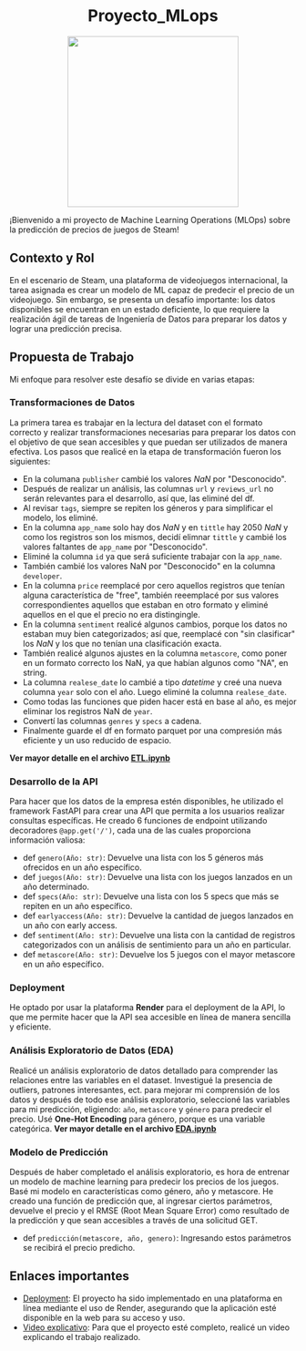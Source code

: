 # <h1 align=center> **Proyecto_MLops** </h1>

<p align="center">
<img src="https://user-images.githubusercontent.com/67664604/217914153-1eb00e25-ac08-4dfa-aaf8-53c09038f082.png"  height=300>
</p>

¡Bienvenido a mi proyecto de Machine Learning Operations (MLOps) sobre la predicción de precios de juegos de Steam!

## Contexto y Rol

En el escenario de Steam, una plataforma de videojuegos internacional, la tarea asignada es crear un modelo de ML capaz de predecir el precio de un videojuego. Sin embargo, se presenta un desafío importante: los datos disponibles se encuentran en un estado deficiente, lo que requiere la realización ágil de tareas de Ingeniería de Datos para preparar los datos y lograr una predicción precisa.

## Propuesta de Trabajo

Mi enfoque para resolver este desafío se divide en varias etapas:

### Transformaciones de Datos

La primera tarea es trabajar en la lectura del dataset con el formato correcto y realizar transformaciones necesarias para preparar los datos con el objetivo de que sean accesibles y que puedan ser utilizados de manera efectiva.
Los pasos que realicé en la etapa de transformación fueron los siguientes:
- En la columana `publisher` cambié los valores *NaN* por "Desconocido".
- Después de realizar un análisis, las columnas `url` y `reviews_url` no serán relevantes para el desarrollo, así que, las eliminé del df.
- Al revisar `tags`, siempre se repiten los géneros y para simplificar el modelo, los eliminé.
- En la columna `app_name` solo hay dos *NaN* y en `tittle` hay 2050 *NaN* y como los registros son los mismos, decidí elimnar `tittle` y cambié los valores faltantes de `app_name` por "Desconocido".
- Eliminé la columna `id` ya que será suficiente trabajar con la `app_name`.
- También cambié los valores NaN por "Desconocido" en la columna `developer`.
- En la columna `price` reemplacé por cero aquellos registros que tenían alguna característica de "free", también reeemplacé por sus valores correspondientes aquellos que estaban en otro formato y eliminé aquellos en el que el precio no era distingingle.
- En la columna `sentiment` realicé algunos cambios, porque los datos no estaban muy bien categorizados; así que, reemplacé con "sin clasificar" los *NaN* y los que no tenían una clasificación exacta.
- También realicé algunos ajustes en la columna `metascore`, como poner en un formato correcto los NaN, ya que habían algunos como "NA", en string.
- La columna `realese_date` lo cambié a tipo *datetime* y creé una nueva columna `year` solo con el año. Luego eliminé la columna `realese_date`.
- Como todas las funciones que piden hacer está en base al año, es mejor eliminar los registros NaN de `year`.
- Convertí las columnas `genres` y `specs` a cadena.
- Finalmente guarde el df en formato parquet por una compresión más eficiente y un uso reducido de espacio.

**Ver mayor detalle en el archivo [ETL.ipynb](ETL.ipynb)**


### Desarrollo de la API

Para hacer que los datos de la empresa estén disponibles, he utilizado el framework FastAPI para crear una API que permita a los usuarios realizar consultas específicas. He creado 6 funciones de endpoint utilizando decoradores `@app.get('/')`, cada una de las cuales proporciona información valiosa:

- def `genero(Año: str)`: Devuelve una lista con los 5 géneros más ofrecidos en un año específico.
- def `juegos(Año: str)`: Devuelve una lista con los juegos lanzados en un año determinado.
- def `specs(Año: str)`: Devuelve una lista con los 5 specs que más se repiten en un año específico.
- def `earlyaccess(Año: str)`: Devuelve la cantidad de juegos lanzados en un año con early access.
- def `sentiment(Año: str)`: Devuelve una lista con la cantidad de registros categorizados con un análisis de sentimiento para un año en particular.
- def `metascore(Año: str)`: Devuelve los 5 juegos con el mayor metascore en un año específico.

### Deployment

He optado por usar la plataforma **Render** para el deployment de la API, lo que me permite hacer que la API sea accesible en línea de manera sencilla y eficiente.

### Análisis Exploratorio de Datos (EDA)

Realicé un análisis exploratorio de datos detallado para comprender las relaciones entre las variables en el dataset. Investigué la presencia de outliers, patrones interesantes, ect. para mejorar mi comprensión de los datos y después de todo ese análisis exploratorio, seleccioné las variables para mi predicción, eligiendo: `año`, `metascore` y `género` para predecir el precio. Usé **One-Hot Encoding** para género, porque es una variable categórica. **Ver mayor detalle en el archivo [EDA.ipynb](EDA.ipynb)**

### Modelo de Predicción

Después de haber completado el análisis exploratorio, es hora de entrenar un modelo de machine learning para predecir los precios de los juegos. Basé mi modelo en características como género, año y metascore. He creado una función de predicción que, al ingresar ciertos parámetros, devuelve el precio y el RMSE (Root Mean Square Error) como resultado de la predicción y que sean accesibles a través de una solicitud GET.
- def `predicción(metascore, año, genero)`: Ingresando estos parámetros se recibirá el precio predicho.

## Enlaces importantes

+ [Deployment](https://mlops-deploy-q54n.onrender.com/docs): El proyecto ha sido implementado en una plataforma en línea mediante el uso de Render, asegurando que la aplicación esté disponible en la web para su acceso y uso.
+ [Video explicativo](https://www.youtube.com/watch?v=iv0K9hHJecg): Para que el proyecto esté completo, realicé un video explicando el trabajo realizado.
